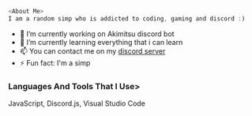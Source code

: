 ```js
<About Me>
I am a random simp who is addicted to coding, gaming and discord :)
  ```
  
- 🔭 I’m currently working on Akimitsu discord bot
- 🌱 I’m currently learning everything that i can learn
- 📫 You can contact me on my [discord server](https://discord.gg/AwzQ6qQakE)
- ⚡ Fun fact: I'm a simp

### Languages And Tools That I Use>
  JavaScript, Discord.js, Visual Studio Code
